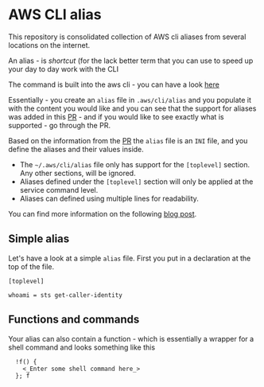 # AWS CLI alias

This repository is consolidated collection of AWS cli aliases from several locations on the internet.

An alias - is *shortcut* (for the lack better term that you can use to speed up your day to day work with the CLI

The command is built into the aws cli - you can have a look [here](https://github.com/aws/aws-cli/blob/master/awscli/alias.py) 

Essentially - you create an `alias` file in `.aws/cli/alias` and you populate it with the content you would like and you can see that the support for aliases was added in this [PR](https://github.com/aws/aws-cli/pull/2287) - and if you would like to see exactly what is supported - go through the PR.

Based on the information from the [PR](https://github.com/aws/aws-cli/pull/2287) the `alias` file is an `INI` file, and you define the aliases and their values inside.

- The `~/.aws/cli/alias` file only has support for the `[toplevel]` section. Any other sections, will be ignored.
- Aliases defined under the `[toplevel]` section will only be applied at the service command level.
- Aliases can defined using multiple lines for readability.


You can find more information on the following [blog post](https://blog.technodrone.cloud/2020/12/aws-cli-aliases.html).

## Simple alias

Let's have a look at a simple `alias` file. First you put in a declaration at the top of the file.

```
[toplevel]

whoami = sts get-caller-identity
```

## Functions and commands

Your alias can also contain a function - which is essentially a wrapper for a shell command and looks something like this

```
  !f() {
    <_Enter some shell command here_>
  }; f
```